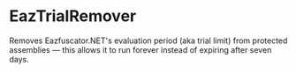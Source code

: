 # EazTrialRemover
Removes Eazfuscator.NET's evaluation period (aka trial limit) from protected assemblies — this allows it to run forever instead of expiring after seven days.
